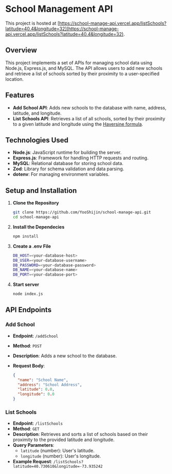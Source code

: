 # School Management API

This project is hosted at [https://school-manage-api.vercel.app/listSchools?latitude=40.4&longitude=32](https://school-manage-api.vercel.app/listSchools?latitude=40.4&longitude=32).

## Overview

This project implements a set of APIs for managing school data using Node.js, Express.js, and MySQL. The API allows users to add new schools and retrieve a list of schools sorted by their proximity to a user-specified location.

## Features

- **Add School API**: Adds new schools to the database with name, address, latitude, and longitude.
- **List Schools API**: Retrieves a list of all schools, sorted by their proximity to a given latitude and longitude using the [Haversine formula](https://en.wikipedia.org/wiki/Haversine_formula).

## Technologies Used

- **Node.js**: JavaScript runtime for building the server.
- **Express.js**: Framework for handling HTTP requests and routing.
- **MySQL**: Relational database for storing school data.
- **Zod**: Library for schema validation and data parsing.
- **dotenv**: For managing environment variables.

## Setup and Installation

1. **Clone the Repository**

   ```bash
   git clone https://github.com/YooShijin/school-manage-api.git
   cd school-manage-api
   ```

2. **Install the Dependecies**

   ```bash
   npm install
   ```

3. **Create a .env File**

   ```bash
   DB_HOST=<your-database-host>
   DB_USER=<your-database-username>
   DB_PASSWORD=<your-database-password>
   DB_NAME=<your-database-name>
   DB_PORT=<your-database-port>
   ```

4. **Start server**

   ```bash
   node index.js
   ```

## API Endpoints

### Add School

- **Endpoint**: `/addSchool`
- **Method**: `POST`
- **Description**: Adds a new school to the database.
- **Request Body**:

  ```json
  {
    "name": "School Name",
    "address": "School Address",
    "latitude": 0.0,
    "longitude": 0.0
  }
  ```

### List Schools

- **Endpoint**: `/listSchools`
- **Method**: `GET`
- **Description**: Retrieves and sorts a list of schools based on their proximity to the provided latitude and longitude.
- **Query Parameters**:
  - `latitude` (number): User's latitude.
  - `longitude` (number): User's longitude.
- **Example Request**: `/listSchools?latitude=40.730610&longitude=-73.935242`
